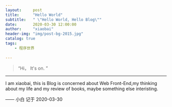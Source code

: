 ```yaml
---
layout:     post
title:      "Hello World"
subtitle:   " \"Hello World, Hello Blog\""
date:       2020-03-30 12:00:00
author:     "xiaobai"
header-img: "img/post-bg-2015.jpg"
catalog: true
tags:
    - 程序世界
     
---
```


> “Hi， It's on. ”


---

I am xiaobai, this is Blog is concerned about Web Front-End,my thinking about my life and my review of  books, maybe something else interisting.

<!-- 
<p id = "build"></p> -->





 

—— 小白 记于 2020-03-30



